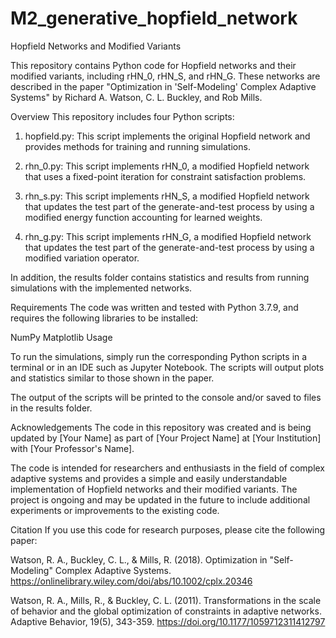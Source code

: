 # M2_generative_hopfield_network
Hopfield Networks and Modified Variants

This repository contains Python code for Hopfield networks and their modified variants, including rHN_0, rHN_S, and rHN_G. These networks are described in the paper "Optimization in 'Self-Modeling' Complex Adaptive Systems" by Richard A. Watson, C. L. Buckley, and Rob Mills.

Overview
This repository includes four Python scripts:

1. hopfield.py: This script implements the original Hopfield network and provides methods for training and running simulations.

2. rhn_0.py: This script implements rHN_0, a modified Hopfield network that uses a fixed-point iteration for constraint satisfaction problems.

3. rhn_s.py: This script implements rHN_S, a modified Hopfield network that updates the test part of the generate-and-test process by using a modified energy function accounting for learned weights.

4. rhn_g.py: This script implements rHN_G, a modified Hopfield network that updates the test part of the generate-and-test process by using a modified variation operator.

In addition, the results folder contains statistics and results from running simulations with the implemented networks.

Requirements
The code was written and tested with Python 3.7.9, and requires the following libraries to be installed:

NumPy
Matplotlib
Usage

To run the simulations, simply run the corresponding Python scripts in a terminal or in an IDE such as Jupyter Notebook. The scripts will output plots and statistics similar to those shown in the paper.

The output of the scripts will be printed to the console and/or saved to files in the results folder.

Acknowledgements
The code in this repository was created and is being updated by [Your Name] as part of [Your Project Name] at [Your Institution] with [Your Professor's Name].

The code is intended for researchers and enthusiasts in the field of complex adaptive systems and provides a simple and easily understandable implementation of Hopfield networks and their modified variants. The project is ongoing and may be updated in the future to include additional experiments or improvements to the existing code.

Citation
If you use this code for research purposes, please cite the following paper:

Watson, R. A., Buckley, C. L., & Mills, R. (2018). Optimization in "Self-Modeling" Complex Adaptive Systems. https://onlinelibrary.wiley.com/doi/abs/10.1002/cplx.20346

Watson, R. A., Mills, R., & Buckley, C. L. (2011). Transformations in the scale of behavior and the global optimization of constraints in adaptive networks. Adaptive Behavior, 19(5), 343-359. https://doi.org/10.1177/1059712311412797
